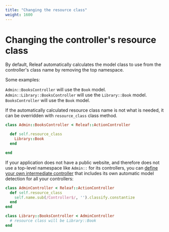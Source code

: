 ```yaml
---
title: "Changing the resource class"
weight: 1600
---
```


# Changing the controller's resource class

By default, Releaf automatically calculates the model class to use from the controller's class name by removing the top namespace.

Some examples:

`Admin::BooksController` will use the `Book` model.
`Admin::Library::BooksController` will use the `Library::Book` model.
`BooksController` will use the `Book` model.

If the automatically calculated resource class name is not what is needed, it can be overridden with `resource_class` class method.

```ruby
class Admin::BooksController < Releaf::ActionController

  def self.resource_class
    Library::Book
  end

end
```

If your application does not have a public website, and therefore does not use a top-level namespace like `Admin::` for its controllers, you can [define your own intermediate controller](../common-patterns/#intermediate-controller) that includes its own automatic model detection for all your controllers:

```ruby
class AdminController < Releaf::ActionController
  def self.resource_class
    self.name.sub(/Controller$/, '').classify.constantize
  end
end

class Library::BooksController < AdminController
  # resource class will be Library::Book
end
```




